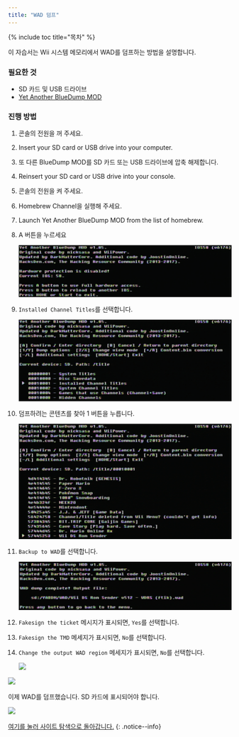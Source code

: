 ```yaml
---
title: "WAD 덤프"
---
```


{% include toc title="목차" %}

이 자습서는 Wii 시스템 메모리에서 WAD를 덤프하는 방법을 설명합니다.

### 필요한 것

+ SD 카드 및 USB 드라이브
+ [Yet Another BlueDump MOD](https://oscwii.org/library/app/Yet-Another-BlueDump-Mod)

### 진행 방법

1. 콘솔의 전원을 꺼 주세요.
1. Insert your SD card or USB drive into your computer.
1. 또 다른 BlueDump MOD를 SD 카드 또는 USB 드라이브에 압축 해제합니다.
1. Reinsert your SD card or USB drive into your console.
1. 콘솔의 전원을 켜 주세요.
1. Homebrew Channel을 실행해 주세요.
1. Launch Yet Another BlueDump MOD from the list of homebrew.
1. A 버튼을 누르세요

    ![](/images/homebrew/DumpWADS/1.png)

1. `Installed Channel Titles`를 선택합니다.

    ![](/images/homebrew/DumpWADS/2.png)

1. 덤프하려는 콘텐츠를 찾아 1 버튼을 누릅니다.

    ![](/images/homebrew/DumpWADS/3.png)

1. `Backup to WAD`를 선택합니다.

    ![](/images/homebrew/DumpWADS/4.png)

1. `Fakesign the ticket` 메시지가 표시되면, `Yes`를 선택합니다.
1. `Fakesign the TMD` 메세지가 표시되면, `No`를 선택합니다.
1. `Change the output WAD region` 메세지가 표시되면, `No`를 선택합니다.

    ![](/images/homebrew/DumpWADS/5.png)

![](/images/homebrew/DumpWADS/6.png)

이제 WAD를 덤프했습니다. SD 카드에 표시되어야 합니다.

![](/images/homebrew/DumpWADS/7.png)

[여기를 눌러 사이트 탐색으로 돌아갑니다.](site-navigation)
{: .notice--info}